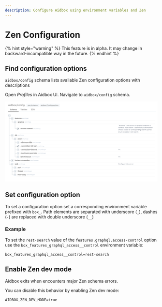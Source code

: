 ```yaml
---
description: Configure Aidbox using environment variables and Zen
---
```


# Zen Configuration

{% hint style="warning" %}
This feature is in alpha. It may change in backward-incompatible way in the future.
{% endhint %}

## Find configuration options

`aidbox/config` schema lists available Zen configuration options with descriptions

Open _Profiles_ in Aidbox UI. Navigate to `aidbox/config` schema.&#x20;

![](<../.gitbook/assets/image (102) (1) (1) (1) (1) (1) (1) (1) (1) (1) (1) (1) (1) (1) (1) (1) (1) (1) (1) (1) (1) (1) (2) (2) (1) (1) (1) (1) (1) (1) (1).png>)

## Set configuration option

To set a configuration option set a corresponding environment variable prefixed with `box_`. Path elements are separated with underscore (`_`), dashes (`-`) are replaced with double underscore (`__`)

### Example

To set the `rest-search` value of the `features.graphql.access-control` option use the `box_features_graphql_access__control` environment variable:

```
box_features_graphql_access__control=rest-search
```

## Enable Zen dev mode

Aidbox exits when encounters major Zen schema errors.

You can disable this behavior by enabling Zen dev mode:

```
AIDBOX_ZEN_DEV_MODE=true
```

